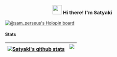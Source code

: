 <h3 align="center"><img src = "https://raw.githubusercontent.com/MartinHeinz/MartinHeinz/master/wave.gif" width = 30px> Hi there! I'm Satyaki</h3>

<!--
**SatyakiMandal/SatyakiMandal** is a ✨ _special_ ✨ repository because its `README.md` (this file) appears on your GitHub profile.

Here are some ideas to get you started:

- 🔭 I’m currently working on ...
- 🌱 I’m currently learning ...
- 👯 I’m looking to collaborate on ...
- 🤔 I’m looking for help with ...
- 💬 Ask me about ...
- 📫 How to reach me: ...
- 😄 Pronouns: ...
- ⚡ Fun fact: ...
-->


[![@sam_perseus's Holopin board](https://holopin.io/api/user/board?user=sam_perseus)](https://holopin.io/@sam_perseus)

#### Stats
| <a href="https://github.com/SatyakiMandal/github-readme-stats"><img align="center" src="https://github-readme-stats.vercel.app/api?username=SatyakiMandal&show_icons=true&include_all_commits=true&theme=dark&hide_border=true" alt="Satyaki's github stats" /></a> | <a href="https://github.com/SatyakiMandal/github-readme-stats"><img align="center" src="https://github-readme-stats.vercel.app/api/top-langs/?username=SatyakiMandal&layout=compact&theme=dark&hide_border=true" /></a></p> |
| ------------- | ------------- |



<!--

### Top Repositories
<a href="https://github.com/anuraghazra/github-readme-stats">
  <img align="center" src="https://github-readme-stats.vercel.app/api/pin/?username=anuraghazra&repo=github-readme-stats&theme=buefy" />
</a>
<a href="https://github.com/anuraghazra/anuraghazra.github.io">
  <img align="center" src="https://github-readme-stats.vercel.app/api/pin/?username=anuraghazra&repo=anuraghazra.github.io&theme=buefy" />
</a>

<br />
<br />

<a href="https://twitter.com/anuraghazru">
  <img align="right" alt="Anurag Hazra | Twitter" width="21px" src="https://raw.githubusercontent.com/anuraghazra/anuraghazra/master/assets/twitter.svg" />
</a>
<a href="https://codesandbox.io/u/anuraghazra">
  <img align="right" alt="Anurag Hazra | CodeSandbox" width="20px" src="https://raw.githubusercontent.com/anuraghazra/anuraghazra/master/assets/codesandbox.svg" />
</a>
-->
